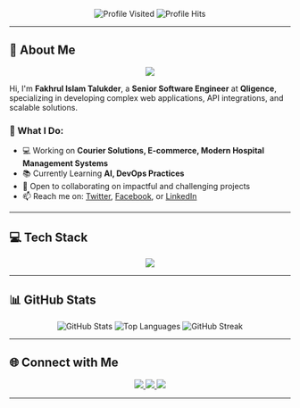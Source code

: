 <!-- Profile Visitor and Hit Counters -->
<p align="center">
  <img src="https://komarev.com/ghpvc/?username=fkhrl&label=PROFILE+VISITED&style=flat-square&color=blue" alt="Profile Visited" />
  <img src="https://hit.yhype.me/github/profile?user_id=24929452" alt="Profile Hits" />
</p>

---

## 👋 About Me
<p align="center">
  <img src="https://readme-typing-svg.herokuapp.com?color=%2336BCF7&center=true&vCenter=true&lines=Senior+Software+Engineer;Full-Stack+Developer;AI+%7C+DevOps+Enthusiast" />
</p>

Hi, I'm **Fakhrul Islam Talukder**, a **Senior Software Engineer** at **Qligence**, specializing in developing complex web applications, API integrations, and scalable solutions.

### 🚀 What I Do:
- 💻 Working on **Courier Solutions, E-commerce, Modern Hospital Management Systems**
- 📚 Currently Learning **AI, DevOps Practices**
- 🤝 Open to collaborating on impactful and challenging projects
- 📫 Reach me on: [Twitter](https://twitter.com/fkhrl), [Facebook](https://facebook.com/fkhrl), or [LinkedIn](https://www.linkedin.com/in/fkhrl/)

---

## 💻 Tech Stack
<p align="center">
  <img src="https://skillicons.dev/icons?i=python,laravel,mysql,js,vue,nextjs,nestjs,docker,git" />
</p>

---

## 📊 GitHub Stats
<p align="center">
  <img src="https://github-readme-stats.vercel.app/api?username=fkhrl&show_icons=true&theme=tokyonight" alt="GitHub Stats" />
  <img src="https://github-readme-stats.vercel.app/api/top-langs/?username=fkhrl&layout=compact&theme=tokyonight" alt="Top Languages" />
  <img src="https://github-readme-streak-stats.herokuapp.com/?user=fkhrl&theme=tokyonight" alt="GitHub Streak" />
</p>

---

## 🌐 Connect with Me
<p align="center">
  <a href="https://facebook.com/fkhrl">
    <img src="https://img.shields.io/badge/Facebook-%231877F2.svg?style=for-the-badge&logo=Facebook&logoColor=white" />
  </a>
  <a href="https://twitter.com/fkhrl">
    <img src="https://img.shields.io/badge/Twitter-%231DA1F2.svg?style=for-the-badge&logo=Twitter&logoColor=white" />
  </a>
  <a href="https://www.linkedin.com/in/fkhrl/">
    <img src="https://img.shields.io/badge/LinkedIn-%230077B5.svg?style=for-the-badge&logo=linkedin&logoColor=white" />
  </a>
</p>

---
